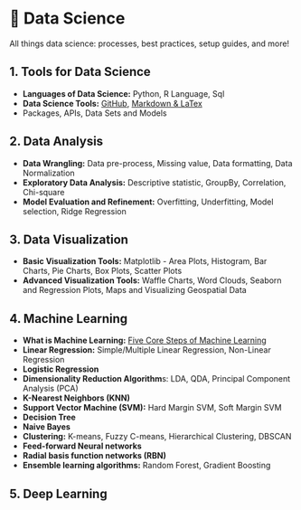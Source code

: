 # 🎯 Data Science

All things data science: processes, best practices, setup guides, and more!

## 1. Tools for Data Science

- **Languages of Data Science:** Python, R Language, Sql
- **Data Science Tools:** [GitHub](https://github.com/Followb1ind1y/Data_Science), [Markdown & LaTex](https://towardsdatascience.com/write-markdown-latex-in-the-jupyter-notebook-10985edb91fd)
- Packages, APIs, Data Sets and Models

## 2. Data Analysis

- **Data Wrangling:** Data pre-process, Missing value, Data formatting, Data Normalization
- **Exploratory Data Analysis:** Descriptive statistic, GroupBy, Correlation, Chi-square
- **Model Evaluation and Refinement:** Overfitting, Underfitting, Model selection, Ridge Regression

## 3. Data Visualization

- **Basic Visualization Tools:** Matplotlib - Area Plots, Histogram, Bar Charts, Pie Charts, Box Plots, Scatter Plots
- **Advanced Visualization Tools:** Waffle Charts, Word Clouds, Seaborn and Regression Plots, Maps and Visualizing Geospatial Data

## 4. Machine Learning

- **What is Machine Learning:** [Five Core Steps of Machine Learning](https://github.com/Followb1ind1y/Data_Science/tree/main/Machine_Learning/1_What_is_Machine_Learning)
- **Linear Regression:** Simple/Multiple Linear Regression, Non-Linear Regression
- **Logistic Regression**
- **Dimensionality Reduction Algorithm**s: LDA, QDA, Principal Component Analysis (PCA)
- **K-Nearest Neighbors (KNN)**
- **Support Vector Machine (SVM):** Hard Margin SVM, Soft Margin SVM
- **Decision Tree**
- **Naive Bayes**
- **Clustering:** K-means, Fuzzy C-means, Hierarchical Clustering, DBSCAN
- **Feed-forward Neural networks**
- **Radial basis function networks (RBN)**
- **Ensemble learning algorithms:** Random Forest, Gradient Boosting

## 5. Deep Learning
